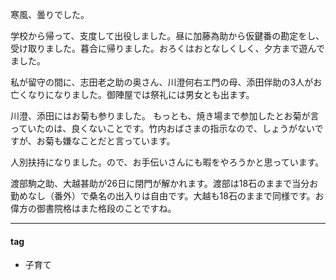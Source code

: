 寒風、曇りでした。

学校から帰って、支度して出役しました。昼に加藤為助から仮鍵番の勘定をし、受け取りました。暮合に帰りました。おろくはおとなしくしく、夕方まで遊んでました。

私が留守の間に、志田老之助の奥さん、川澄何右エ門の母、添田伴助の3人がお亡くなりになりました。御陣屋では祭礼には男女とも出ます。

川澄、添田にはお菊も参りました。
もっとも、焼き場まで参加したとお菊が言っていたのは、良くないことです。竹内おばさまの指示なので、しょうがないですが、お菊も嫌なことだと言っています。

人別扶持になりました。ので、お手伝いさんにも暇をやろうかと思っています。

渡部駒之助、大越甚助が26日に閉門が解かれます。渡部は18石のままで当分お勤めなし（番外）で桑名の出入りは自由です。大越も18石のままで同様です。お偉方の御書院格はまた格段のことですね。

***
#### tag
- 子育て
